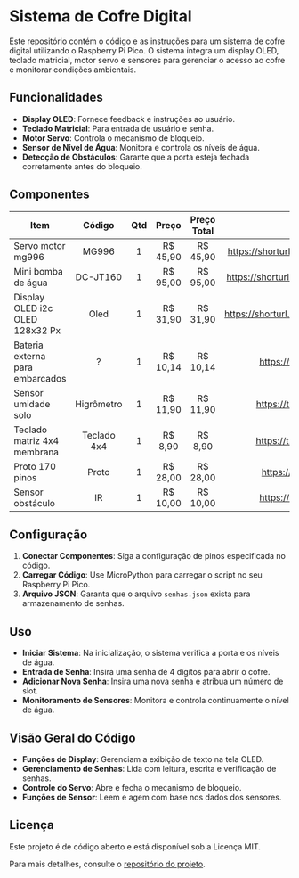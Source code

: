 # Sistema de Cofre Digital

Este repositório contém o código e as instruções para um sistema de cofre digital utilizando o Raspberry Pi Pico. O sistema integra um display OLED, teclado matricial, motor servo e sensores para gerenciar o acesso ao cofre e monitorar condições ambientais.

## Funcionalidades

- **Display OLED**: Fornece feedback e instruções ao usuário.
- **Teclado Matricial**: Para entrada de usuário e senha.
- **Motor Servo**: Controla o mecanismo de bloqueio.
- **Sensor de Nível de Água**: Monitora e controla os níveis de água.
- **Detecção de Obstáculos**: Garante que a porta esteja fechada corretamente antes do bloqueio.

## Componentes

| Item          | Código           | Qtd    |   Preço | Preço Total  | Fonte                                       |
| ------------- |:----------------:| :-----:| :-----: | :-----:      | -------------:|
| Servo motor mg996 | MG996  | 1 | R$ 45,90 | R$ 45,90 | https://shorturl.at/DctgH |
| Mini bomba de água | DC-JT160 | 1 | R$ 95,00 | R$ 95,00 | https://shorturl.at/y9YZJ |
| Display OLED i2c OLED 128x32 Px | Oled | 1 | R$ 31,90 | R$ 31,90 | https://shorturl.at/yYNVK |
| Bateria externa para embarcados | ? | 1 | R$ 10,14 | R$ 10,14 | https://t.ly/dYp5f |
| Sensor umidade solo | Higrômetro | 1 | R$ 11,90 | R$ 11,90 | https://t.ly/64o8A |
| Teclado matriz 4x4 membrana | Teclado 4x4 | 1 | R$ 8,90 | R$ 8,90 | https://t.ly/hmqxS |
| Proto 170 pinos | Proto | 1 | R$ 28,00 | R$ 28,00 | https://t.ly/TIt6C |
| Sensor obstáculo | IR | 1 | R$ 10,00 | R$ 10,00 | https://t.ly/wDjsv |

## Configuração

1. **Conectar Componentes**: Siga a configuração de pinos especificada no código.
2. **Carregar Código**: Use MicroPython para carregar o script no seu Raspberry Pi Pico.
3. **Arquivo JSON**: Garanta que o arquivo `senhas.json` exista para armazenamento de senhas.

## Uso

- **Iniciar Sistema**: Na inicialização, o sistema verifica a porta e os níveis de água.
- **Entrada de Senha**: Insira uma senha de 4 dígitos para abrir o cofre.
- **Adicionar Nova Senha**: Insira uma nova senha e atribua um número de slot.
- **Monitoramento de Sensores**: Monitora e controla continuamente o nível de água.

## Visão Geral do Código

- **Funções de Display**: Gerenciam a exibição de texto na tela OLED.
- **Gerenciamento de Senhas**: Lida com leitura, escrita e verificação de senhas.
- **Controle do Servo**: Abre e fecha o mecanismo de bloqueio.
- **Funções de Sensor**: Leem e agem com base nos dados dos sensores.

## Licença

Este projeto é de código aberto e está disponível sob a Licença MIT.

Para mais detalhes, consulte o [repositório do projeto](https://github.com/Rubiozito/EEN251).
